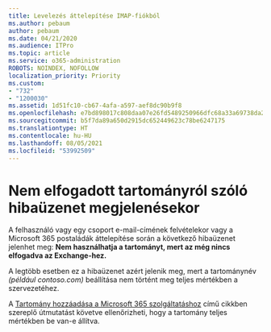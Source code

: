 ```yaml
---
title: Levelezés áttelepítése IMAP-fiókból
ms.author: pebaum
author: pebaum
ms.date: 04/21/2020
ms.audience: ITPro
ms.topic: article
ms.service: o365-administration
ROBOTS: NOINDEX, NOFOLLOW
localization_priority: Priority
ms.custom:
- "732"
- "1200030"
ms.assetid: 1d51fc10-cb67-4afa-a597-aef8dc90b9f8
ms.openlocfilehash: e7bd898017c808daa07e26fd5489250966dfc68a33a69738da2b694b9af2fb74
ms.sourcegitcommit: b5f7da89a650d2915dc652449623c78be6247175
ms.translationtype: HT
ms.contentlocale: hu-HU
ms.lasthandoff: 08/05/2021
ms.locfileid: "53992509"
---
```

# <a name="when-you-get-a-not-an-accepted-domain-error"></a>Nem elfogadott tartományról szóló hibaüzenet megjelenésekor

A felhasználó vagy egy csoport e-mail-címének felvételekor vagy a Microsoft 365 postaládák áttelepítése során a következő hibaüzenet jelenhet meg: **Nem használhatja a tartományt, mert az még nincs elfogadva az Exchange-hez.**
  
A legtöbb esetben ez a hibaüzenet azért jelenik meg, mert a tartománynév *(például contoso.com)* beállítása nem történt meg teljes mértékben a szervezetéhez.
  
A [Tartomány hozzáadása a Microsoft 365 szolgáltatáshoz](https://docs.microsoft.com/microsoft-365/admin/setup/add-domain) című cikkben szereplő útmutatást követve ellenőrizheti, hogy a tartomány teljes mértékben be van-e állítva.
  